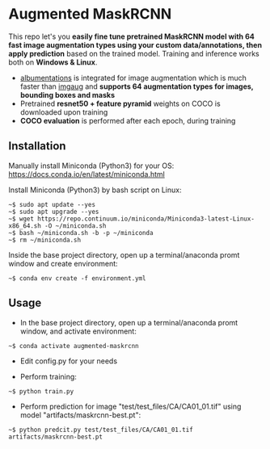 # Augmented MaskRCNN
This repo let's you **easily fine tune pretrained MaskRCNN model with 64 fast image augmentation types using your custom data/annotations, then apply prediction** based on the trained model. Training and inference works both on **Windows & Linux**.
- [albumentations](https://github.com/albumentations-team/albumentations) is integrated for image augmentation which is much faster than [imgaug](https://github.com/aleju/imgaug) and **supports 64 augmentation types for images, bounding boxes and masks**
- Pretrained **resnet50 + feature pyramid** weights on COCO is downloaded upon training
- **COCO evaluation** is performed after each epoch, during training

## Installation
Manually install Miniconda (Python3) for your OS:
https://docs.conda.io/en/latest/miniconda.html

Install Miniconda (Python3) by bash script on Linux:
```console
~$ sudo apt update --yes
~$ sudo apt upgrade --yes
~$ wget https://repo.continuum.io/miniconda/Miniconda3-latest-Linux-x86_64.sh -O ~/miniconda.sh
~$ bash ~/miniconda.sh -b -p ~/miniconda 
~$ rm ~/miniconda.sh
```

Inside the base project directory, open up a terminal/anaconda promt window and create environment:
```console
~$ conda env create -f environment.yml
```

## Usage
- In the base project directory, open up a terminal/anaconda promt window, and activate environment:
```console
~$ conda activate augmented-maskrcnn
```

- Edit config.py for your needs

- Perform training:
```console
~$ python train.py
```

- Perform prediction for image "test/test_files/CA/CA01_01.tif" using model "artifacts/maskrcnn-best.pt":
```console
~$ python predcit.py test/test_files/CA/CA01_01.tif artifacts/maskrcnn-best.pt
```
